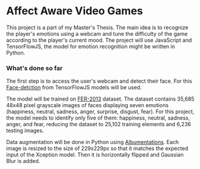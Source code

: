 # Affect Aware Video Games

This project is a part of my Master's Thesis. The main idea is to recognize the player's emotions using a webcam and tune the difficulty of the game according to the player's current mood. The project will use JavaScript and TensorFlowJS, the model for emotion recognition might be written in Python.

### What's done so far

The first step is to access the user's webcam and detect their face. For this [Face-detction](https://github.com/tensorflow/tfjs-models/tree/master/face-detection) from TensorFlowJS models will be used.

The model will be trained on [FER-2013](https://www.kaggle.com/datasets/ananthu017/emotion-detection-fer) dataset. The dataset contains 35,685 48x48 pixel grayscale images of faces displaying seven emotions (happiness, neutral, sadness, anger, surprise, disgust, fear). For this project, the model needs to identify only five of them: happiness, neutral, sadness, anger, and fear, reducing the dataset to 25,102 training elements and 6,236 testing images.

Data augmentation will be done in Python using [Albumentations](https://github.com/albumentations-team/albumentations/activity). 
Each image is resized to the size of 229x229px so that it matches the expected input of the Xception model. Then it is horizontally flipped and Gaussian Blur is added.
